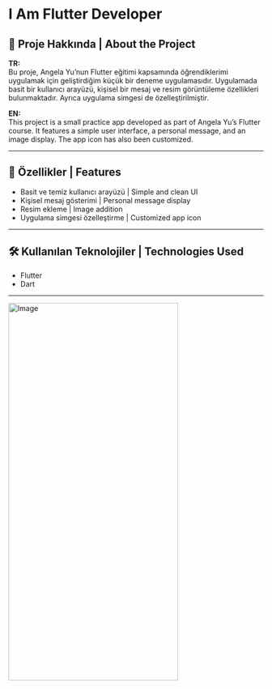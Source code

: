 # I Am Flutter Developer  

## 📌 Proje Hakkında | About the Project  

**TR:**  
Bu proje, Angela Yu’nun Flutter eğitimi kapsamında öğrendiklerimi uygulamak için geliştirdiğim küçük bir deneme uygulamasıdır. Uygulamada basit bir kullanıcı arayüzü, kişisel bir mesaj ve resim görüntüleme özellikleri bulunmaktadır. Ayrıca uygulama simgesi de özelleştirilmiştir.  

**EN:**  
This project is a small practice app developed as part of Angela Yu’s Flutter course. It features a simple user interface, a personal message, and an image display. The app icon has also been customized.  

---

## 🚀 Özellikler | Features  

- Basit ve temiz kullanıcı arayüzü | Simple and clean UI  
- Kişisel mesaj gösterimi | Personal message display  
- Resim ekleme | Image addition  
- Uygulama simgesi özelleştirme | Customized app icon  

---

## 🛠 Kullanılan Teknolojiler | Technologies Used  

- Flutter  
- Dart  

---

<img width="335" height="746" alt="Image" src="https://github.com/user-attachments/assets/822ef126-93b7-459d-99b9-a560e1d9f02e" />
